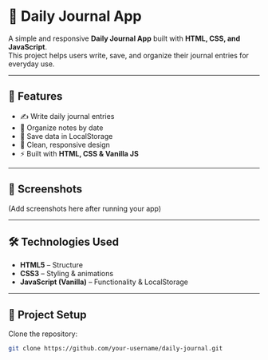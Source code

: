 # 📝 Daily Journal App

A simple and responsive **Daily Journal App** built with **HTML, CSS, and JavaScript**.  
This project helps users write, save, and organize their journal entries for everyday use.  

---

## 🚀 Features
- ✍️ Write daily journal entries
- 📅 Organize notes by date
- 💾 Save data in LocalStorage
- 🎨 Clean, responsive design
- ⚡ Built with **HTML, CSS & Vanilla JS**

---

## 📸 Screenshots
(Add screenshots here after running your app)

---

## 🛠️ Technologies Used
- **HTML5** – Structure  
- **CSS3** – Styling & animations  
- **JavaScript (Vanilla)** – Functionality & LocalStorage  

---

## 📂 Project Setup
Clone the repository:
```bash
git clone https://github.com/your-username/daily-journal.git
